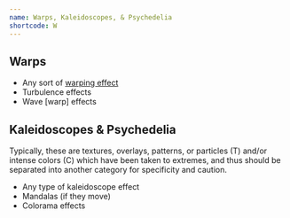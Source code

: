 ```yaml
---
name: Warps, Kaleidoscopes, & Psychedelia
shortcode: W
---
```


## Warps

- Any sort of [warping effect](https://www.dictionary.com/browse/warp)
- Turbulence effects
- Wave [warp] effects

## Kaleidoscopes & Psychedelia

Typically, these are textures, overlays, patterns, or particles (T) and/or intense colors (C) which have been taken to extremes, and thus should be separated into another category for specificity and caution.

- Any type of kaleidoscope effect
- Mandalas (if they move)
- Colorama effects
